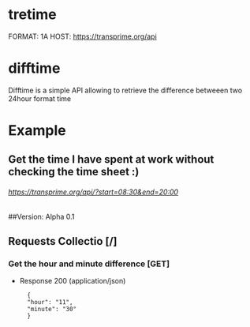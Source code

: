 # tretime

FORMAT: 1A
HOST: https://transprime.org/api

# difftime

Difftime is a simple API allowing to retrieve the difference betweeen two 24hour format time
# Example
## Get the time I have spent at work without checking the time sheet :)
###### https://transprime.org/api/?start=08:30&end=20:00
##Version: 
    Alpha 0.1

## Requests Collectio [/]

### Get the hour and minute difference [GET]

+ Response 200 (application/json)

        {
        "hour": "11",
        "minute": "30"
        }
